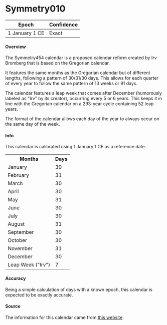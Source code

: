 # Symmetry010

| Epoch             | Confidence |
| ----------------- | ---------- |
| 1 January 1 CE | Exact       |

#### Overview

The Symmetry454 calendar is a proposed calendar reform created by Irv Bromberg that is based on the Gregorian calendar.

It features the same months as the Gregorian calendar but of different lengths, following a pattern of 30/31/30 days. This allows for each quarter of every year to follow the same pattern of 13 weeks or 91 days.

The calendar features a leap week that comes after December (humorously labeled as "Irv" by its creator), occurring every 5 or 6 years. This keeps it in line with the Gregorian calendar on a 293-year cycle containing 52 leap years.

The format of the calendar allows each day of the year to always occur on the same day of the week.

#### Info

This calendar is calibrated using 1 January 1 CE as a reference date.

<table class="table-short"><tr><th>Months</th><th>Days</th></tr><tr><td>January</td><td>30</td></tr><tr><td>February</td><td>31</td></tr><tr><td>March</td><td>30</td></tr><tr><td>April</td><td>30</td></tr><tr><td>May</td><td>31</td></tr><tr><td>June</td><td>30</td></tr><tr><td>July</td><td>30</td></tr><tr><td>August</td><td>31</td></tr><tr><td>September</td><td>30</td></tr><tr><td>October</td><td>30</td></tr><tr><td>November</td><td>31</td></tr><tr><td>December</td><td>30</td></tr><tr><td>Leap Week ("Irv")</td><td>7</td></tr></table>

#### Accuracy

Being a simple calculation of days with a known epoch, this calendar is expected to be exactly accurate.

#### Source

The information for this calendar came from [this website](https://kalendis.free.nf/classic.htm).
